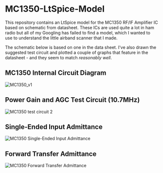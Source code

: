 # MC1350-LtSpice-Model
This repository contains an LtSpice model for the MC1350 RF/IF Amplifier IC based on schematic from datasheet. These ICs are used quite a lot in ham radio but all of my Googling has failed to find a model, which I wanted to use to understand the little airband scanner that I made.

The schematic below is based on one in the data sheet. I've also drawn the suggested test circuit and plotted a couple of graphs that feature in the datasheet - and they seem to match *reasonably well*.

## MC1350 Internal Circuit Diagram
![MC1350_v1](https://github.com/user-attachments/assets/77ce7888-389d-4730-a507-b82d5be7ed81)

##  Power Gain and AGC Test Circuit (10.7MHz)
![MC1350 test circuit 2](https://github.com/user-attachments/assets/4036d1de-67e7-4f97-b42e-94d1e706ed44)

## Single-Ended Input Admittance
![MC1350 Single-Ended Input Admittance](https://github.com/user-attachments/assets/87c2c8c3-2850-4303-86db-da2b638b6b5a)

## Forward Transfer Admittance
![MC1350 Forward Transfer Admittance](https://github.com/user-attachments/assets/35161001-bdcc-4029-9471-25285748fcd1)

